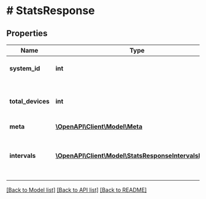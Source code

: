 # # StatsResponse

## Properties

Name | Type | Description | Notes
------------ | ------------- | ------------- | -------------
**system_id** | **int** | Enlighten ID for this system. |
**total_devices** | **int** | Number of active microinverters for this system. |
**meta** | [**\OpenAPI\Client\Model\Meta**](Meta.md) |  |
**intervals** | [**\OpenAPI\Client\Model\StatsResponseIntervalsInner[]**](StatsResponseIntervalsInner.md) | A list of intervals between the requested start and end times. |

[[Back to Model list]](../../README.md#models) [[Back to API list]](../../README.md#endpoints) [[Back to README]](../../README.md)
